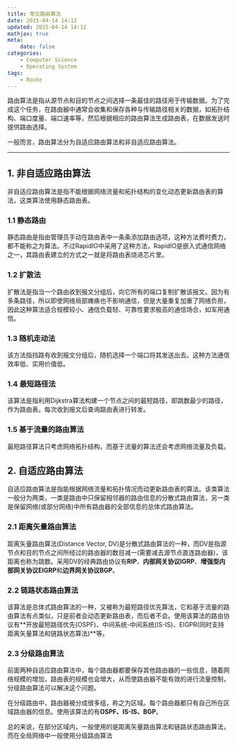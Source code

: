 ```yaml
---
title: 常见路由算法
date: 2015-04-14 14:12
updated: 2015-04-14 14:12
mathjax: true
meta:
    date: false
categories: 
    - Computer Science
    - Operating System
tags:
    - Route
---
```


路由算法是指从源节点和目的节点之间选择一条最佳的路径用于传输数据。为了完成这个任务，在路由器中通常会收集和保存各种与传输路径相关的数据，如拓扑结构、端口度量、端口速率等，然后根据相应的路由算法生成路由表，在数据发送时提供路由选择。

一般而言，路由算法分为自适应路由算法和非自适应路由算法。

---

<!-- more -->

## 1. 非自适应路由算法

非自适应路由算法是指不能根据网络流量和拓扑结构的变化动态更新路由表的算法，这类算法使用静态路由表。

### 1.1 静态路由

静态路由是指由管理员手动在路由表中一条条添加路由选项，这种方法费时费力，都不能称之为算法。不过RapidIO中采用了这种方法，RapidIO是嵌入式通信网络之一，其路由表建立的方式之一就是将路由表烧进芯片里。

### 1.2 扩散法

扩散法是指当一个路由收到报文分组后，向它所有的端口复制扩散该报文。因为有多条路径，所以即使网络局部瘫痪也不影响通信，但是大量重复加重了网络负担，因此这种算法适合规模较小、通信负载轻、可靠性要求极高的通信场合，如军用通信。

### 1.3 随机走动法

该方法指挡路有收到报文分组后，随机选择一个端口将其发送出去。这种方法通信效率低、实用价值低。

### 1.4 最短路径法

该算法是指利用Dijkstra算法构建一个节点之间的最短路径，即跳数最少的路径，作为路由表。每次收到报文后查询路由表进行转发。

### 1.5 基于流量的路由算法

最短路径算法只考虑网络拓扑结构，而基于流量的算法还会考虑网络流量及负载。

## 2. 自适应路由算法

自适应路由算法是指能根据网络流量和拓扑情况而动更新路由表的算法。该类算法一般分为两类，一类是路由中只保留相邻器的路由信息的分散式路由算法，另一类是保留网络(或部分网络)中所有路由器的全部信息的总体式路由算法。

### 2.1 距离矢量路由算法

距离矢量路由算法(Distance Vector, DV)是分散式路由算法的一种，而DV是指源节点和目的节点之间所经过的路由器的数目减一(需要减去源节点直连路由器)，该距离也称为跳数。采用DV的经典路由协议有**RIP**、**内部网关协议IGRP**、**增强型内部网关协议EIGRP**和**边界网关协议BGP**。

### 2.2 链路状态路由算法

该算法是总体式路由算法的一种，又被称为最短路径优先算法，它和基于流量的路由算法有点类似，只是前者会动态更新路由表，而后者不会。使用该算法的路由协议有**开放最短路径优先(OSPF)、中间系统-中间系统(IS-IS)、EIGPR(同时支持距离矢量算法和链路状态算法)**等。

### 2.3 分级路由算法

前面两种自适应路由算法中，每个路由器都要保存其他路由器的一些信息，随着网络规模的增加，路由表的规模也会增大，从而使路由器不能有效的进行流量控制，分级路由算法可以解决这个问题。

在分级路由中，路由器被分成很多组，称之为区域。每个路由器都只有自己所在区域路由器的信息。使用该算法的有**OSPF、IS-IS、BGP**。

总的来说，在部分区域内，一般使用的是距离矢量路由算法和链路状态路由算法，而在全局网络中一般使用分级路由算法
